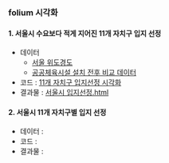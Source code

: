 ### folium 시각화
#### 1. 서울시 수요보다 적게 지어진 11개 자치구 입지 선정
- 데이터
  - [서울 위도경도](https://github.com/jyoung19/Project/blob/main/%EC%8B%9C%EA%B0%81%ED%99%94/%EC%84%9C%EC%9A%B8%20%EC%9C%84%EB%8F%84%EA%B2%BD%EB%8F%84.csv)
  - [공공체육시설 설치 전후 비교 데이터](https://github.com/jyoung19/Project/blob/main/%EC%8B%9C%EA%B0%81%ED%99%94/%EC%A0%84%ED%9B%84%EB%B9%84%EC%9C%A8%20%EB%AA%A8%EB%91%90%20%ED%95%A9%EC%B9%A8.xlsx)
- 코드 : [11개 자치구 입지선정 시각화](https://github.com/jyoung19/Project/blob/main/%EC%8B%9C%EA%B0%81%ED%99%94/11%EA%B0%9C%20%EC%9E%90%EC%B9%98%EA%B5%AC%20%EC%9E%85%EC%A7%80%EC%84%A0%EC%A0%95%20%EC%8B%9C%EA%B0%81%ED%99%94_folium.ipynb)
- 결과물 : [서울시 입지선정.html](https://github.com/jyoung19/Project/blob/main/%EC%8B%9C%EA%B0%81%ED%99%94/%EC%84%9C%EC%9A%B8%EC%8B%9C%20%EC%9E%85%EC%A7%80%EC%84%A0%EC%A0%95.html)


#### 2. 서울시 11개 자치구별 입지 선정
- 데이터 :
- 코드 :
- 결과물 :
